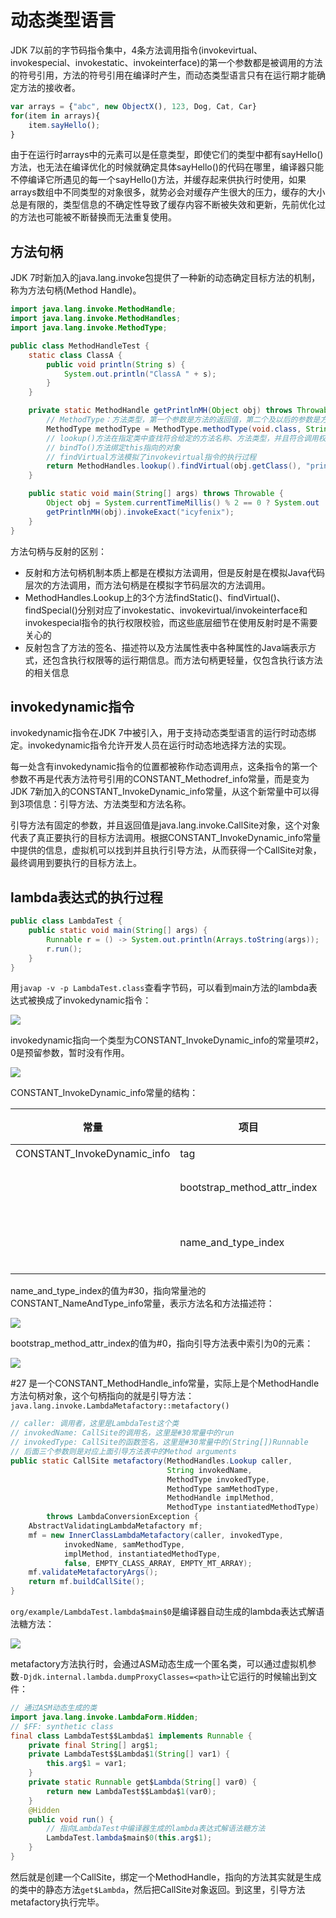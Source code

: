# 动态类型语言

JDK 7以前的字节码指令集中，4条方法调用指令(invokevirtual、invokespecial、invokestatic、invokeinterface)的第一个参数都是被调用的方法的符号引用，方法的符号引用在编译时产生，而动态类型语言只有在运行期才能确定方法的接收者。

```js
var arrays = {"abc", new ObjectX(), 123, Dog, Cat, Car}
for(item in arrays){
    item.sayHello();
}
```

由于在运行时arrays中的元素可以是任意类型，即使它们的类型中都有sayHello()方法，也无法在编译优化的时候就确定具体sayHello()的代码在哪里，编译器只能不停编译它所遇见的每一个sayHello()方法，并缓存起来供执行时使用，如果arrays数组中不同类型的对象很多，就势必会对缓存产生很大的压力，缓存的大小总是有限的，类型信息的不确定性导致了缓存内容不断被失效和更新，先前优化过的方法也可能被不断替换而无法重复使用。

## 方法句柄

JDK 7时新加入的java.lang.invoke包提供了一种新的动态确定目标方法的机制，称为方法句柄(Method Handle)。

```java
import java.lang.invoke.MethodHandle;
import java.lang.invoke.MethodHandles;
import java.lang.invoke.MethodType;

public class MethodHandleTest {
    static class ClassA {
        public void println(String s) {
            System.out.println("ClassA " + s);
        }
    }

    private static MethodHandle getPrintlnMH(Object obj) throws Throwable {
        // MethodType：方法类型，第一个参数是方法的返回值，第二个及以后的参数是方法的具体参数
        MethodType methodType = MethodType.methodType(void.class, String.class);
        // lookup()方法在指定类中查找符合给定的方法名称、方法类型，并且符合调用权限的方法句柄
        // bindTo()方法绑定this指向的对象
        // findVirtual方法模拟了invokevirtual指令的执行过程
        return MethodHandles.lookup().findVirtual(obj.getClass(), "println", methodType).bindTo(obj);
    }

    public static void main(String[] args) throws Throwable {
        Object obj = System.currentTimeMillis() % 2 == 0 ? System.out : new ClassA();
        getPrintlnMH(obj).invokeExact("icyfenix");
    }
}
```

方法句柄与反射的区别：

- 反射和方法句柄机制本质上都是在模拟方法调用，但是反射是在模拟Java代码层次的方法调用，而方法句柄是在模拟字节码层次的方法调用。
- MethodHandles.Lookup上的3个方法findStatic()、findVirtual()、findSpecial()分别对应了invokestatic、invokevirtual/invokeinterface和invokespecial指令的执行权限校验，而这些底层细节在使用反射时是不需要关心的
- 反射包含了方法的签名、描述符以及方法属性表中各种属性的Java端表示方式，还包含执行权限等的运行期信息。而方法句柄更轻量，仅包含执行该方法的相关信息

## invokedynamic指令

invokedynamic指令在JDK 7中被引入，用于支持动态类型语言的运行时动态绑定。invokedynamic指令允许开发人员在运行时动态地选择方法的实现。

每一处含有invokedynamic指令的位置都被称作动态调用点，这条指令的第一个参数不再是代表方法符号引用的CONSTANT_Methodref_info常量，而是变为JDK 7新加入的CONSTANT_InvokeDynamic_info常量，从这个新常量中可以得到3项信息：引导方法、方法类型和方法名称。

引导方法有固定的参数，并且返回值是java.lang.invoke.CallSite对象，这个对象代表了真正要执行的目标方法调用。根据CONSTANT_InvokeDynamic_info常量中提供的信息，虚拟机可以找到并且执行引导方法，从而获得一个CallSite对象，最终调用到要执行的目标方法上。

## lambda表达式的执行过程

```java
public class LambdaTest {
    public static void main(String[] args) {
        Runnable r = () -> System.out.println(Arrays.toString(args));
        r.run();
    }
}
```

用`javap -v -p LambdaTest.class`查看字节码，可以看到main方法的lambda表达式被换成了invokedynamic指令：

![](../../img/lambda1.png)

invokedynamic指向一个类型为CONSTANT_InvokeDynamic_info的常量项#2，0是预留参数，暂时没有作用。

![](../../img/lambda2.png)

CONSTANT_InvokeDynamic_info常量的结构：

| 常量 | 项目 | 类型 | 描述 |
| -- | -- | -- | -- |
| CONSTANT_InvokeDynamic_info | tag | u1 | 值为18 |
| | bootstrap_method_attr_index | u2 | 值必须是对当前Class文件中引导方法表的bootstrap_methods[]数组的有效索引 |
| | name_and_type_index | u2 | 值必须是对当前常量池的有效索引，常量池在该索引处的项必须是CONSTANT_NameAndType_info结构，表示方法名和方法描述符 |

name_and_type_index的值为#30，指向常量池的CONSTANT_NameAndType_info常量，表示方法名和方法描述符：

![](../../img/lambda3.png)

bootstrap_method_attr_index的值为#0，指向引导方法表中索引为0的元素：

![](../../img/lambda4.png)

#27 是一个CONSTANT_MethodHandle_info常量，实际上是个MethodHandle方法句柄对象，这个句柄指向的就是引导方法：`java.lang.invoke.LambdaMetafactory::metafactory()`

```java
// caller: 调用者，这里是LambdaTest这个类
// invokedName: CallSite的调用名，这里是#30常量中的run
// invokedType: CallSite的函数签名，这里是#30常量中的(String[])Runnable
// 后面三个参数则是对应上面引导方法表中的Method arguments
public static CallSite metafactory(MethodHandles.Lookup caller,
                                   String invokedName,
                                   MethodType invokedType,
                                   MethodType samMethodType,
                                   MethodHandle implMethod,
                                   MethodType instantiatedMethodType)
        throws LambdaConversionException {
    AbstractValidatingLambdaMetafactory mf;
    mf = new InnerClassLambdaMetafactory(caller, invokedType,
            invokedName, samMethodType,
            implMethod, instantiatedMethodType,
            false, EMPTY_CLASS_ARRAY, EMPTY_MT_ARRAY);
    mf.validateMetafactoryArgs();
    return mf.buildCallSite();
}
```

`org/example/LambdaTest.lambda$main$0`是编译器自动生成的lambda表达式解语法糖方法：

![](../../img/lambda5.png)

metafactory方法执行时，会通过ASM动态生成一个匿名类，可以通过虚拟机参数`-Djdk.internal.lambda.dumpProxyClasses=<path>`让它运行的时候输出到文件：

```java
// 通过ASM动态生成的类
import java.lang.invoke.LambdaForm.Hidden;
// $FF: synthetic class
final class LambdaTest$$Lambda$1 implements Runnable {
    private final String[] arg$1;
    private LambdaTest$$Lambda$1(String[] var1) {
        this.arg$1 = var1;
    }
    private static Runnable get$Lambda(String[] var0) {
        return new LambdaTest$$Lambda$1(var0);
    }
    @Hidden
    public void run() {
        // 指向LambdaTest中编译器生成的lambda表达式解语法糖方法
        LambdaTest.lambda$main$0(this.arg$1);
    }
}
```

然后就是创建一个CallSite，绑定一个MethodHandle，指向的方法其实就是生成的类中的静态方法`get$Lambda`，然后把CallSite对象返回。到这里，引导方法metafactory执行完毕。
